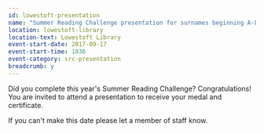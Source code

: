 ```yaml
---
id: lowestoft-presentation
name: "Summer Reading Challenge presentation for surnames beginning A-L"
location: lowestoft-library
location-text: Lowestoft Library
event-start-date: 2017-09-17
event-start-time: 1030
event-category: src-presentation
breadcrumb: y
---
```


Did you complete this year's Summer Reading Challenge? Congratulations! You are invited to attend a presentation to receive your medal and certificate.

If you can't make this date please let a member of staff know.
